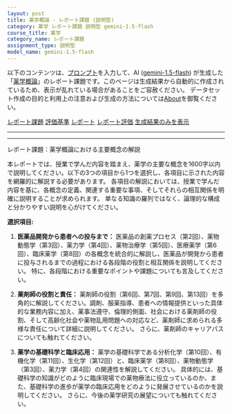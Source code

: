 ```yaml
---
layout: post
title: 薬学概論 - レポート課題 (説明型)
category: 薬学 レポート課題 説明型 gemini-1.5-flash
course_title: 薬学
category_name: レポート課題
assignment_type: 説明型
model_name: gemini-1.5-flash
---
```


以下のコンテンツは、[プロンプト](http://127.0.0.1:8000/generated/薬学/gemini-1.5-flash/prompt_レポート課題-説明型.md)を入力して、AI ([gemini-1.5-flash](contents/gemini-1.5-flash)) が生成した「[薬学概論](/contents/薬学/)」のレポート課題です。このページは生成結果から自動的に作成されているため、表示が乱れている場合があることをご容赦ください。
データセット作成の目的と利用上の注意および生成の方法については[About](/About)を御覧ください。

[レポート課題](../レポート課題-説明型)
[評価基準](../評価基準-説明型)
[レポート](../レポート-説明型)
[レポート評価](../レポート評価-説明型)
[生成結果のみを表示](http://127.0.0.1:8000/generated/薬学/gemini-1.5-flash/レポート課題-説明型.md)
  

***
***
  
レポート課題：薬学概論における主要概念の解説

本レポートでは、授業で学んだ内容を踏まえ、薬学の主要な概念を1600字以内で説明してください。以下の3つの項目から1つを選択し、各項目に示された内容を網羅的に解説する必要があります。  各項目の解説においては、授業で学んだ内容を基に、各概念の定義、関連する重要な事項、そしてそれらの相互関係を明確に説明することが求められます。  単なる知識の羅列ではなく、論理的な構成と分かりやすい説明を心がけてください。


**選択項目:**

1. **医薬品開発から患者への投与まで：** 医薬品の創薬プロセス（第2回）、薬物動態学（第3回）、薬力学（第4回）、薬物治療学（第5回）、医療薬学（第6回）、臨床薬学（第8回）の各概念を統合的に解説し、医薬品が開発から患者に投与されるまでの過程における各段階の役割と相互関係を説明してください。  特に、各段階における重要なポイントや課題についても言及してください。


2. **薬剤師の役割と責任：** 薬剤師の役割（第6回、第7回、第9回、第13回）を多角的に解説してください。調剤、服薬指導、患者への情報提供といった具体的な業務内容に加え、薬事法遵守、倫理的側面、社会における薬剤師の役割、そして高齢化社会や薬物乱用問題への対応など、薬剤師に求められる多様な責任について詳細に説明してください。  さらに、薬剤師のキャリアパスについても触れてください。


3. **薬学の基礎科学と臨床応用：** 薬学の基礎科学である分析化学（第10回）、有機化学（第11回）、生化学（第12回）と、臨床薬学（第8回）、薬物動態学（第3回）、薬力学（第4回）の関連性を解説してください。  具体的には、基礎科学の知識がどのように臨床現場での薬物療法に役立っているのか、また、基礎科学の進歩が薬学の臨床応用をどのように発展させているのかを説明してください。  さらに、今後の薬学研究の展望についても触れてください。
